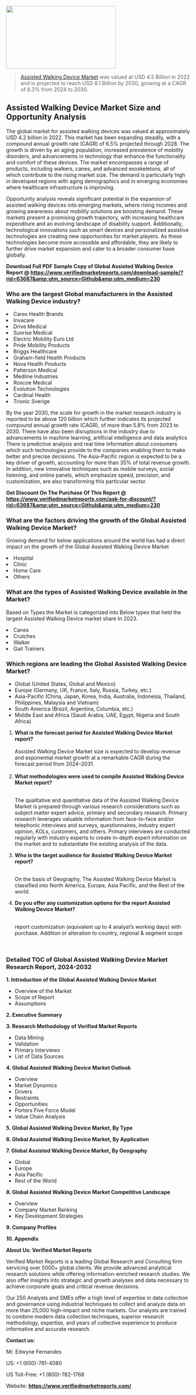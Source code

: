 <img src="https://ffe5etoiles.com/wp-content/uploads/2024/12/MST1-300x171.png" alt="" width="300" height="171" class="alignnone size-medium wp-image-20088" /><blockquote><p><p><a href="https://www.verifiedmarketreports.com/download-sample/?rid=63687&utm_source=Github&utm_medium=230" target="_blank">Assisted Walking Device Market</a> was valued at USD 4.5 Billion in 2022 and is projected to reach USD 8.1 Billion by 2030, growing at a CAGR of 8.3% from 2024 to 2030.</p></blockquote><p><h2>Assisted Walking Device Market Size and Opportunity Analysis</h2><p>The global market for assisted walking devices was valued at approximately USD 4.2 billion in 2022. This market has been expanding steadily, with a compound annual growth rate (CAGR) of 6.5% projected through 2028. The growth is driven by an aging population, increased prevalence of mobility disorders, and advancements in technology that enhance the functionality and comfort of these devices. The market encompasses a range of products, including walkers, canes, and advanced exoskeletons, all of which contribute to the rising market size. The demand is particularly high in developed regions with aging demographics and in emerging economies where healthcare infrastructure is improving.</p><p>Opportunity analysis reveals significant potential in the expansion of assisted walking devices into emerging markets, where rising incomes and growing awareness about mobility solutions are boosting demand. These markets present a promising growth trajectory, with increasing healthcare expenditure and an evolving landscape of disability support. Additionally, technological innovations such as smart devices and personalized assistive technologies are creating new opportunities for market players. As these technologies become more accessible and affordable, they are likely to further drive market expansion and cater to a broader consumer base globally.</p></p><p class=""><strong>Download Full PDF Sample Copy of Global Assisted Walking Device Report @ <a href="https://www.verifiedmarketreports.com/download-sample/?rid=63687&amp;utm_source=Github&amp;utm_medium=230" target="_blank">https://www.verifiedmarketreports.com/download-sample/?rid=63687&amp;utm_source=Github&amp;utm_medium=230</a></strong></p><h3 id="" class="">Who are the largest Global manufacturers in the Assisted Walking Device industry?</h3><p><li>Carex Health Brands</li><li> Invacare</li><li> Drive Medical</li><li> Sunrise Medical</li><li> Electric Mobility Euro Ltd</li><li> Pride Mobility Products</li><li> Briggs Healthcare</li><li> Graham-field Health Products</li><li> Nova Health Products</li><li> Patterson Medical</li><li> Medline Industries</li><li> Roscoe Medical</li><li> Evolution Technologies</li><li> Cardinal Health</li><li> Trionic Sverige</li></p><div class=""><div class="" dir="" data-message-author-role="" data-message-id="" data-message-model-slug=""><div class=""><div class=""><div class=""><div class="" dir="" data-message-author-role="" data-message-id="" data-message-model-slug=""><div class=""><div class=""><p>By the year 2030, the scale for growth in the market research industry is reported to be above 120 billion which further indicates its projected compound annual growth rate (CAGR), of more than 5.8% from 2023 to 2030. There have also been disruptions in the industry due to advancements in machine learning, artificial intelligence and data analytics There is predictive analysis and real time information about consumers which such technologies provide to the companies enabling them to make better and precise decisions. The Asia-Pacific region is expected to be a key driver of growth, accounting for more than 35% of total revenue growth. In addition, new innovative techniques such as mobile surveys, social listening, and online panels, which emphasize speed, precision, and customization, are also transforming this particular sector.</p><p><strong>Get Discount On The Purchase Of This Report @&nbsp; <a href="https://www.verifiedmarketreports.com/ask-for-discount/?rid=63687&amp;utm_source=Github&amp;utm_medium=230" target="_blank">https://www.verifiedmarketreports.com/ask-for-discount/?rid=63687&amp;utm_source=Github&amp;utm_medium=230</a></strong></p></div></div></div></div></div></div></div></div><h3 id="" class="">What are the factors driving the growth of the Global Assisted Walking Device Market?</h3><p id="" class="">Growing demand for below applications around the world has had a direct impact on the growth of the Global Assisted Walking Device Market</p><p id="" class=""><li>Hospital</li><li> Clinic</li><li> Home Care</li><li> Others</li></p><h3 id="" class="">What are the types of Assisted Walking Device available in the Market?</h3><p id="" class="">Based on Types the Market is categorized into Below types that held the largest Assisted Walking Device market share In 2023.</p><p id="" class=""><li>Canes</li><li> Crutches</li><li> Walker</li><li> Gait Trainers</li></p><h3 id="" class="">Which regions are leading the Global Assisted Walking Device Market?</h3><ul><li>Global (United States, Global and Mexico)</li><li>Europe (Germany, UK, France, Italy, Russia, Turkey, etc.)</li><li>Asia-Pacific (China, Japan, Korea, India, Australia, Indonesia, Thailand, Philippines, Malaysia and Vietnam)</li><li>South America (Brazil, Argentina, Columbia, etc.)</li><li>Middle East and Africa (Saudi Arabia, UAE, Egypt, Nigeria and South Africa)</li></ul><p><ol><li><strong>What is the forecast period for Assisted Walking Device Market report?<br /></strong><br /><span data-sheets-root="1" data-sheets-value="{&quot;1&quot;:2,&quot;2&quot;:&quot;XXXX size is expected to develop revenue and exponential market growth at a remarkable CAGR during the forecast period from 2024&ndash;2030.&quot;}" data-sheets-userformat="{&quot;2&quot;:12674,&quot;4&quot;:{&quot;1&quot;:2,&quot;2&quot;:16776960},&quot;10&quot;:2,&quot;11&quot;:0,&quot;15&quot;:&quot;Arial&quot;,&quot;16&quot;:12}">Assisted Walking Device Market size is expected to develop revenue and exponential market growth at a remarkable CAGR during the forecast period from 2024&ndash;2031.</span><br /><br /></li><li><strong>What methodologies were used to compile Assisted Walking Device Market report?<br /><br /></strong><p>The qualitative and quantitative data of the&nbsp;Assisted Walking Device Market is prepared through various research considerations such as subject matter expert advice, primary and secondary research. Primary research leverages valuable information from face-to-face and/or telephonic interviews and surveys, questionnaires, industry expert opinion, KOLs, customers, and others. Primary interviews are conducted regularly with industry experts to create in-depth expert information on the market and to substantiate the existing analysis of the data.&nbsp;</p></li><li><strong>Who is the target audience for Assisted Walking Device Market report?<br /><br /></strong><p>On the basis of Geography, The&nbsp;Assisted Walking Device Market is classified into North America, Europe, Asia Pacific, and the Rest of the world.</p></li><li><strong>Do you offer any customization options for the report Assisted Walking Device Market?<br /><br /></strong><p>report customization (equivalent up to 4 analyst&rsquo;s working days) with purchase. Addition or alteration to country, regional &amp; segment scope</p><p>&nbsp;</p></li></ol></p><h3 id="" class="">Detailed TOC of Global Assisted Walking Device Market Research Report, 2024-2032</h3><p id="" class=""><strong>1. Introduction of the Global Assisted Walking Device Market</strong></p><ul><li>Overview of the Market</li><li>Scope of Report</li><li>Assumptions</li></ul><p id="" class=""><strong>2. Executive Summary</strong></p><p id="" class=""><strong>3. Research Methodology of&nbsp;Verified Market Reports</strong></p><ul><li>Data Mining</li><li>Validation</li><li>Primary Interviews</li><li>List of Data Sources</li></ul><p id="" class=""><strong>4. Global Assisted Walking Device Market Outlook</strong></p><ul><li>Overview</li><li>Market Dynamics</li><li>Drivers</li><li>Restraints</li><li>Opportunities</li><li>Porters Five Force Model</li><li>Value Chain Analysis</li></ul><p id="" class=""><strong>5. Global Assisted Walking Device Market, By&nbsp;Type</strong></p><p id="" class=""><strong>6. Global Assisted Walking Device Market, By Application</strong></p><p id="" class=""><strong>7. Global Assisted Walking Device Market, By Geography</strong></p><ul><li>Global</li><li>Europe</li><li>Asia Pacific</li><li>Rest of the World</li></ul><p id="" class=""><strong>8. Global Assisted Walking Device Market Competitive Landscape</strong></p><ul><li>Overview</li><li>Company Market Ranking</li><li>Key Development Strategies</li></ul><p id="" class=""><strong>9. Company Profiles</strong></p><p id="" class=""><strong>10. Appendix</strong></p><p id="" class=""><strong>About Us: Verified Market Reports</strong></p><p id="" class="">Verified Market Reports is a leading Global Research and Consulting firm servicing over 5000+ global clients. We provide advanced analytical research solutions while offering information-enriched research studies. We also offer insights into strategic and growth analyses and data necessary to achieve corporate goals and critical revenue decisions.</p><p id="" class="">Our 250 Analysts and SMEs offer a high level of expertise in data collection and governance using industrial techniques to collect and analyze data on more than 25,000 high-impact and niche markets. Our analysts are trained to combine modern data collection techniques, superior research methodology, expertise, and years of collective experience to produce informative and accurate research.</p><p id="" class=""><strong>Contact us:</strong></p><p id="" class="">Mr. Edwyne Fernandes</p><p id="" class="">US: +1 (650)-781-4080</p><p id="" class="">US Toll-Free: +1 (800)-782-1768</p><p id="" class="">Website: <a target="" data-test-app-aware-link=""><strong>https://www.verifiedmarketreports.com/</strong></a></p>
